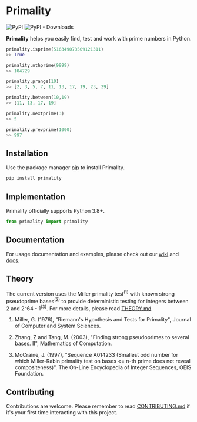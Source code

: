 # Primality

![PyPI](https://img.shields.io/pypi/v/primality)
![PyPI - Downloads](https://img.shields.io/pypi/dm/primality)

**Primality** helps you easily find, test and work with prime numbers in Python.

```python
primality.isprime(516349073509121311)
>> True

primality.nthprime(9999)
>> 104729

primality.prange(10)
>> [2, 3, 5, 7, 11, 13, 17, 19, 23, 29]

primality.between(10,19)
>> [11, 13, 17, 19]

primality.nextprime(3)
>> 5

primality.prevprime(1000)
>> 997

```

## Installation

Use the package manager [pip](https://pypi.org/) to install Primality.

```bash
pip install primality
```

## Implementation

Primality officially supports Python 3.8+.

```python
from primality import primality
```

## Documentation

For usage documentation and examples, please check out our [wiki](/wiki) and [docs](docs).

## Theory

The current version uses the Miller primality test<sup>(1)</sup> with known strong pseudoprime bases<sup>(2)</sup> to provide deterministic testing for integers between 2 and 2^64 - 1<sup>(3)</sup>. For more details, please read [THEORY.md](theory/THEORY.md)

1. Miller, G. (1976), "Riemann's Hypothesis and Tests for Primality", Journal of Computer and System Sciences.

1. Zhang, Z and Tang, M. (2003), "Finding strong pseudoprimes to several bases. II", Mathematics of Computation. 

1. McCraine, J. (1997), "Sequence A014233 (Smallest odd number for which Miller-Rabin primality test on bases <= n-th prime does not reveal compositeness)". The On-Line Encyclopedia of Integer Sequences, OEIS Foundation.

## Contributing

Contributions are welcome. Please remember to read [CONTRIBUTING.md](CONTRIBUTING.md) if it's your first time interacting with this project.
